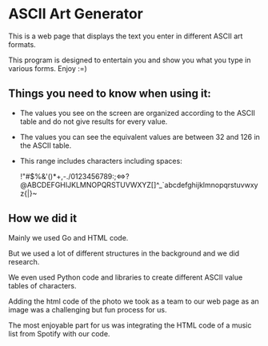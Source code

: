# ASCII Art Generator

This is a web page that displays the text you enter in different ASCII art formats. 

This program is designed to entertain you and show you what you type in various forms. Enjoy :=)

## Things you need to know when using it:

- The values you see on the screen are organized according to the ASCII table and do not give results for every value. 
- The values you can see the equivalent values are between 32 and 126 in the ASCII table. 
- This range includes characters including spaces:
  
  !"#$%&'()*+,-./0123456789:;<=>?@ABCDEFGHIJKLMNOPQRSTUVWXYZ[\]^_`abcdefghijklmnopqrstuvwxyz{|}~

## How we did it

Mainly we used Go and HTML code. 

But we used a lot of different structures in the background and we did research. 

We even used Python code and libraries to create different ASCII value tables of characters.

Adding the html code of the photo we took as a team to our web page as an image was a challenging but fun process for us.

The most enjoyable part for us was integrating the HTML code of a music list from Spotify with our code.



